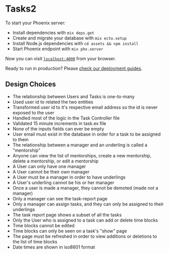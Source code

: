 # Tasks2

To start your Phoenix server:

  * Install dependencies with `mix deps.get`
  * Create and migrate your database with `mix ecto.setup`
  * Install Node.js dependencies with `cd assets && npm install`
  * Start Phoenix endpoint with `mix phx.server`

Now you can visit [`localhost:4000`](http://localhost:4000) from your browser.

Ready to run in production? Please [check our deployment guides](https://hexdocs.pm/phoenix/deployment.html).

## Design Choices

  * The relationship between Users and Tasks is one-to-many
  * Used user id to related the two entities
  * Transformed user id to it's respective email address so the id is never exposed to the user
  * Handled most of the logic in the Task Controller file
  * Validated 15 minute increments in task.ex file
  * None of the inputs fields can ever be empty
  * User email must exist in the database in order for a task to be assigned to them
  * The relationship between a manager and an underling is called a "mentorship"
  * Anyone can view the list of mentorships, create a new mentorship, delete a mentorship, or edit a mentorship
  * A User can only have one manager
  * A User cannot be their own manager
  * A User must be a manager in order to have underlings
  * A User's underling cannot be his or her manager
  * Once a user is made a manager, they cannot be demoted (made not a manager)
  * Only a manager can see the task-report page
  * Only a manager can assign tasks, and they can only be assigned to their underlings
  * The task report page shows a subset of all the tasks 
  * Only the User who is assigned to a task can add or delete time blocks
  * Time blocks cannot be edited
  * Time blocks can only be seen on a task's "show" page
  * The page must be refreshed in order to view additions or deletions to the list of time blocks
  * Date times are shown in iso8601 format
